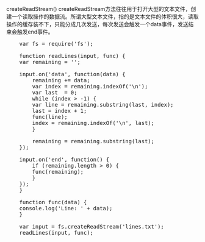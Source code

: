 createReadStream()
createReadStream方法往往用于打开大型的文本文件，创建一个读取操作的数据流。所谓大型文本文件，指的是文本文件的体积很大，读取操作的缓存装不下，只能分成几次发送，每次发送会触发一个data事件，发送结束会触发end事件。
<pre>
    var fs = require('fs');

    function readLines(input, func) {
    var remaining = '';

    input.on('data', function(data) {
        remaining += data;
        var index = remaining.indexOf('\n');
        var last  = 0;
        while (index > -1) {
        var line = remaining.substring(last, index);
        last = index + 1;
        func(line);
        index = remaining.indexOf('\n', last);
        }

        remaining = remaining.substring(last);
    });

    input.on('end', function() {
        if (remaining.length > 0) {
        func(remaining);
        }
    });
    }

    function func(data) {
    console.log('Line: ' + data);
    }

    var input = fs.createReadStream('lines.txt');
    readLines(input, func);
</pre>
